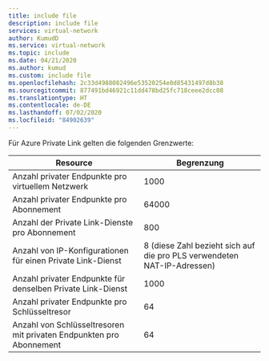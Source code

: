 ```yaml
---
title: include file
description: include file
services: virtual-network
author: KumudD
ms.service: virtual-network
ms.topic: include
ms.date: 04/21/2020
ms.author: kumud
ms.custom: include file
ms.openlocfilehash: 2c33d4988082496e53520254e0d85431497d8b38
ms.sourcegitcommit: 877491bd46921c11dd478bd25fc718ceee2dcc08
ms.translationtype: HT
ms.contentlocale: de-DE
ms.lasthandoff: 07/02/2020
ms.locfileid: "84902639"
---
```

 Für Azure Private Link gelten die folgenden Grenzwerte:

|Resource |Begrenzung |
|---------|---------|
|Anzahl privater Endpunkte pro virtuellem Netzwerk     |  1000       |
|Anzahl privater Endpunkte pro Abonnement       |   64000       |
|Anzahl der Private Link-Dienste pro Abonnement         |   800      |
|Anzahl von IP-Konfigurationen für einen Private Link-Dienst     |  8 (diese Zahl bezieht sich auf die pro PLS verwendeten NAT-IP-Adressen)       |
|Anzahl privater Endpunkte für denselben Private Link-Dienst   |  1000       |
|Anzahl privater Endpunkte pro Schlüsseltresor | 64 |
|Anzahl von Schlüsseltresoren mit privaten Endpunkten pro Abonnement | 64 |

